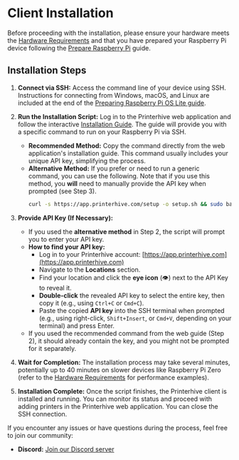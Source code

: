 # Client Installation

Before proceeding with the installation, please ensure your hardware meets the [Hardware Requirements](./hardware-requirements.md) and that you have prepared your Raspberry Pi device following the [Prepare Raspberry Pi](./prepare-raspberry-pi.md) guide.

## Installation Steps

1.  **Connect via SSH:** Access the command line of your device using SSH. Instructions for connecting from Windows, macOS, and Linux are included at the end of the [Preparing Raspberry Pi OS Lite guide](./prepare-raspberry-pi.md#_10-power-on-and-connect).

2.  **Run the Installation Script:** Log in to the Printerhive web application and follow the interactive [Installation Guide](/getting-started/installation_guide). The guide will provide you with a specific command to run on your Raspberry Pi via SSH.
    *   **Recommended Method:** Copy the command directly from the web application's installation guide. This command usually includes your unique API key, simplifying the process.
    *   **Alternative Method:** If you prefer or need to run a generic command, you can use the following. Note that if you use this method, you **will** need to manually provide the API key when prompted (see Step 3).
        ```bash
        curl -s https://app.printerhive.com/setup -o setup.sh && sudo bash setup.sh
        ```

3.  **Provide API Key (If Necessary):**
    *   If you used the **alternative method** in Step 2, the script will prompt you to enter your API key.
    *   **How to find your API key:**
        *   Log in to your Printerhive account: [https://app.printerhive.com](https://app.printerhive.com)
        *   Navigate to the **Locations** section.
        *   Find your location and click the **eye icon** (👁️) next to the API Key to reveal it.
        *   **Double-click** the revealed API key to select the entire key, then copy it (e.g., using `Ctrl+C` or `Cmd+C`).
        *   Paste the copied **API key** into the SSH terminal when prompted (e.g., using right-click, `Shift+Insert`, or `Cmd+V`, depending on your terminal) and press Enter.
    *   If you used the recommended command from the web guide (Step 2), it should already contain the key, and you might not be prompted for it separately.

4.  **Wait for Completion:** The installation process may take several minutes, potentially up to 40 minutes on slower devices like Raspberry Pi Zero (refer to the [Hardware Requirements](./hardware-requirements.md#supported-devices) for performance examples).

5.  **Installation Complete:** Once the script finishes, the Printerhive client is installed and running. You can monitor its status and proceed with adding printers in the Printerhive web application. You can close the SSH connection.

If you encounter any issues or have questions during the process, feel free to join our community:

*   **Discord:** [Join our Discord server](https://discord.gg/AwNP6HwvMZ) 